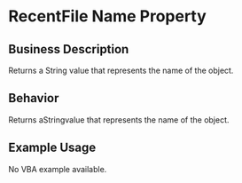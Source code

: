 # RecentFile Name Property

## Business Description
Returns a String value that represents the name of the object.

## Behavior
Returns  aStringvalue that represents the name of the object.

## Example Usage
No VBA example available.